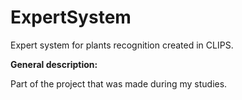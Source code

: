 # ExpertSystem
Expert system for plants recognition created in CLIPS.


**General description:**

Part of the project that was made  during my studies.

